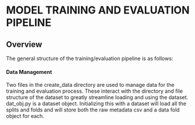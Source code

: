 # MODEL TRAINING AND EVALUATION PIPELINE
## Overview
The general structure of the training/evaluation pipeline is as follows:
#### Data Management
Two files in the create_data directory are used to manage data for the training and evaluation process.
These interact with the directory and file structure of the dataset to greatly streamline loading and using the dataset.
dat_obj.py is a dataset object. Initializing this with a dataset will load all the splits and folds and will store both the raw metadata csv and a data fold object for each.
